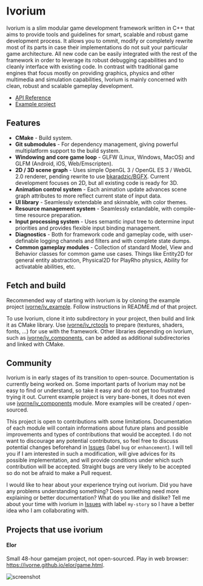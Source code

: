 # Ivorium
Ivorium is a slim modular game development framework written in C++ that aims to provide tools and guidelines for smart, scalable and robust game development process.
It allows you to ommit, modify or completely rewrite most of its parts in case their implementations do not suit your particular game architecture.
All new code can be easily integrated with the rest of the framework in order to leverage its robust debugging capabilities and to cleanly interface with existing code.
In contrast with traditional game engines that focus mostly on providing graphics, physics and other multimedia and simulation capabilities, Ivorium is mainly concerned with clean, robust and scalable gameplay development.

  * [API Reference](https://ivorne.github.io/ivorium)
  * [Example project](https://github.com/ivorne/iv_example)
  
## Features
  * **CMake** - Build system.
  * **Git submodules** - For dependency management, giving powerful multiplatform support to the build system.
  * **Windowing and core game loop** - GLFW (Linux, Windows, MacOS) and GLFM (Android, iOS, Web/Emscripten).
  * **2D / 3D scene graph** - Uses simple OpenGL 3 / OpenGL ES 3 / WebGL 2.0 renderer, pending rewrite to use [bkaradzic/BGFX](https://github.com/bkaradzic/bgfx). Current development focuses on 2D, but all existing code is ready for 3D.
  * **Animation control system** - Each animation update advances scene graph attributes to more reflect current state of input data.
  * **UI library** - Seamlessly extendable and skinnable, with color themes.
  * **Resource management system** - Seamlessly extandable, with compile-time resource preparation.
  * **Input processing system** - Uses semantic input tree to determine input priorities and provides flexible input binding management.
  * **Diagnostics** - Both for framework code and gameplay code, with user-definable logging channels and filters and with complete state dumps.
  * **Common gameplay modules** - Collection of standard Model, View and Behavior classes for common game use cases. Things like Entity2D for general entity abstraction, Physical2D for PlayRho physics, Ability for activatable abilities, etc.

## Fetch and build
Recommended way of starting with ivorium is by cloning the example project [ivorne/iv_example](https://github.com/ivorne/iv_example). Follow instructions in README.md of that project.

To use Ivorium, clone it into subdirectory in your project, then build and link it as CMake library.
Use [ivorne/iv_rctools](https://github.com/ivorne/iv_rctools) to prepare (textures, shaders, fonts, ...) for use with the framework.
Other libraries depending on ivorium, such as [ivorne/iv_components](https://github.com/ivorne/iv_components), can be added as additional subdirectories and linked with CMake.

## Community
Ivorium is in early stages of its transition to open-source. Documentation is currently being worked on. Some important parts of Ivorium may not be easy to find or understand, so take it easy and do not get too frustrated trying it out. Current example project is very bare-bones, it does not even use [ivorne/iv_components](https://github.com/ivorne/iv_components) module. More examples will be created / open-sourced.

This project is open to contributions with some limitations. Documentation of each module will contain informations about future plans and possible improvements and types of contributions that would be accepted. I do not want to discourage any potential contributors, so feel free to discuss potential changes beforehand in [Issues](https://github.com/ivorne/ivorium/issues) (label `bug` or `enhancement`). I will tell you if I am interested in such a modification, will give advices for its possible implementation, and will provide conditions under which such contribution will be accepted. Straight bugs are very likely to be accepted so do not be afraid to make a Pull request.

I would like to hear about your experience trying out ivorium. Did you have any problems understanding something? Does something need more explaining or better documentation? What do you like and dislike? Tell me about your time with ivorium in [Issues](https://github.com/ivorne/ivorium/issues) with label `my-story` so I have a better idea who I am collaborating with.

## Projects that use ivorium
#### Elor
Small 48-hour gamejam project, not open-sourced. Play in web browser: https://ivorne.github.io/elor/game.html.

![screenshot](https://ivorne.github.io/elor/screenshot.png)
